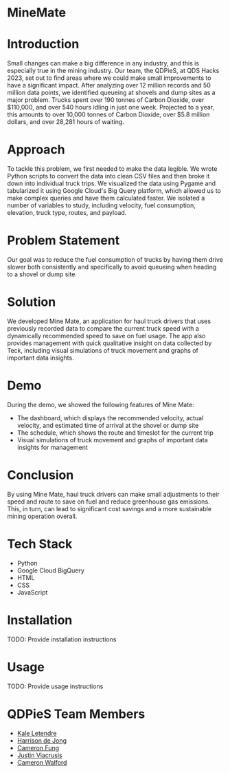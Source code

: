 # MineMate

# Introduction
Small changes can make a big difference in any industry, and this is especially true in the mining industry. Our team, the QDPieS, at QDS Hacks 2023, set out to find areas where we could make small improvements to have a significant impact. After analyzing over 12 million records and 50 million data points, we identified queueing at shovels and dump sites as a major problem. Trucks spent over 190 tonnes of Carbon Dioxide, over $110,000, and over 540 hours idling in just one week. Projected to a year, this amounts to over 10,000 tonnes of Carbon Dioxide, over $5.8 million dollars, and over 28,281 hours of waiting.

# Approach
To tackle this problem, we first needed to make the data legible. We wrote Python scripts to convert the data into clean CSV files and then broke it down into individual truck trips. We visualized the data using Pygame and tabularized it using Google Cloud's Big Query platform, which allowed us to make complex queries and have them calculated faster. We isolated a number of variables to study, including velocity, fuel consumption, elevation, truck type, routes, and payload.

# Problem Statement
Our goal was to reduce the fuel consumption of trucks by having them drive slower both consistently and specifically to avoid queueing when heading to a shovel or dump site.

# Solution
We developed Mine Mate, an application for haul truck drivers that uses previously recorded data to compare the current truck speed with a dynamically recommended speed to save on fuel usage. The app also provides management with quick qualitative insight on data collected by Teck, including visual simulations of truck movement and graphs of important data insights.

# Demo
During the demo, we showed the following features of Mine Mate:

- The dashboard, which displays the recommended velocity, actual velocity, and estimated time of arrival at the shovel or dump site
- The schedule, which shows the route and timeslot for the current trip
- Visual simulations of truck movement and graphs of important data insights for management

# Conclusion
By using Mine Mate, haul truck drivers can make small adjustments to their speed and route to save on fuel and reduce greenhouse gas emissions. This, in turn, can lead to significant cost savings and a more sustainable mining operation overall.

# Tech Stack
- Python
- Google Cloud BigQuery
- HTML
- CSS
- JavaScript

# Installation
TODO: Provide installation instructions

# Usage
TODO: Provide usage instructions

# QDPieS Team Members
- [Kale Letendre](https://github.com/kaleLetendre)
- [Harrison de Jong](https://github.com/HJackdeJong)
- [Cameron Fung](https://github.com/camfung)
- [Justin Viacrusis](https://github.com/JVViacrusis)
- [Cameron Walford](https://github.com/camwalford)
